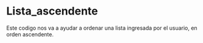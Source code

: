 # Lista_ascendente
Este codigo nos va a ayudar a ordenar una lista ingresada por el usuario, en orden ascendente.
